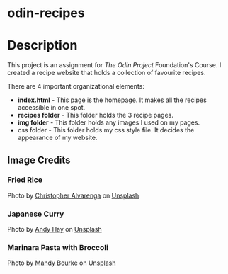 # odin-recipes

# Description
This project is an assignment for *The Odin Project* Foundation's Course. I created a recipe website that holds a collection
of favourite recipes.

There are 4 important organizational elements: 
* **index.html** - This page is the homepage. It makes all the recipes accessible in one spot.
* **recipes folder** - This folder holds the 3 recipe pages.
* **img folder** - This folder holds any images I used on my pages.
* css folder - This folder holds my css style file. It decides the appearance of my website.

## Image Credits

### Fried Rice
Photo by <a href="https://unsplash.com/@krizphoto?utm_content=creditCopyText&utm_medium=referral&utm_source=unsplash">Christopher Alvarenga</a> on <a href="https://unsplash.com/photos/brown-and-green-dish-on-white-ceramic-plate-rQX9eVpSFz8?utm_content=creditCopyText&utm_medium=referral&utm_source=unsplash">Unsplash</a>

### Japanese Curry
Photo by <a href="https://unsplash.com/@eastcoastkitchen?utm_content=creditCopyText&utm_medium=referral&utm_source=unsplash">Andy Hay</a> on <a href="https://unsplash.com/photos/cooked-food-on-stainless-steel-bowl-ZN-TT10kf4o?utm_content=creditCopyText&utm_medium=referral&utm_source=unsplash">Unsplash</a>

### Marinara Pasta with Broccoli
Photo by <a href="https://unsplash.com/@myshegotripped?utm_content=creditCopyText&utm_medium=referral&utm_source=unsplash">Mandy Bourke</a> on <a href="https://unsplash.com/photos/a-plate-of-spaghetti-with-tomato-sauce-and-parsley-Htb3Neu9Tmg?utm_content=creditCopyText&utm_medium=referral&utm_source=unsplash">Unsplash</a>
      
